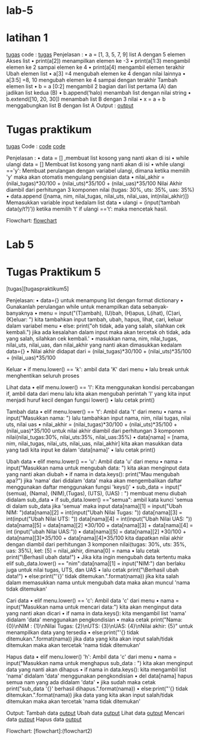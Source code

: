 # lab-5
# latihan 1

[tugas](latihan1)
code :
[tugas](latihan2)
 Penjelasan :
•	a = [1, 3, 5, 7, 9] list A dengan 5 elemen
 Akses list
•	print(a[2]) menampilkan elemen ke -3
•	print(a[1:3) mengambil elemen ke 2 sampai elemen ke 4
•	print(a[4) mengambil elemen terakhir
 Ubah elemen list
•	a[3] =4 mengubah elemen ke 4 dengan nilai lainnya
•	a[3:5] =8, 10 mengubah elemen ke 4 sampai dengan terakhir
 Tambah elemen list
•	b = a [0:2] mengambil 2 bagian dari list pertama (A) dan jadikan list kedua (B)
•	b.append(‘halo) menambah list dengan nilai string
•	b.extend([10, 20, 30]) menambah list B dengan 3 nilai
•	x = a + b menggabungkan list B dengan list A
 Output :
[output](Output1)

# Tugas praktikum
[tugas](tugaspraktikum4)
Code :
[code](code)
[code](code1)

 Penjelasan :
•	data = [] ,membuat list kosong yang nanti akan di isi
•	while ulangi data = [] Membuat list kosong yang nanti akan di isi
•	while ulangi =='y': Membuat perulangan dengan variabel ulangi, dimana ketika memilih 'y' maka akan otomatis mengulang pengisian data
•	nilai_akhir = (nilai_tugas)*30/100 + (nilai_uts)*35/100 + (nilai_uas)*35/100 Nilai Akhir diambil dari perhitungan 3 komponen nilai (tugas: 30%, uts: 35%, uas: 35%)
•	data.append ([nama, nim, nilai_tugas, nilai_uts, nilai_uas, int(nilai_akhir)]) Memasukkan variable input kedalam list data 
•	ulangi = (input(‘tambah data(y/t?)’)) ketika memilih ‘t’ if ulangi ==’t’: maka mencetak hasil.
 


 Flowchart:
[flowchart](flowchart1)

# Lab 5
# Tugas Praktikum 5
[tugas][tugaspraktikum5]

Penjelasan:
• data={} untuk menampung list dengan format dictionary
• Gunakanlah perulangan while untuk menampilkan data sebanyak-banyaknya
• menu = input("(T)ambah), (U)bah, (H)apus, L(ihat), (C)ari, (K)eluar: ") kita tambahkan input tambah, ubah, hapus, lihat, cari, keluar dalam variabel menu
• else: print("oh tidak, ada yang salah, silahkan cek kembali.") jika ada kesalahan dalam input maka akan tercetak oh tidak, ada yang salah, silahkan cek kembali.'
• masukkan nama, nim, nilai_tugas, nilai_uts, nilai_uas, dan nilai_akhir yang nanti akan dimasukkan kedalam data={}
• Nilai akhir didapat dari = (nilai_tugas)*30/100 + (nilai_uts)*35/100 + (nilai_uas)*35/100

Keluar
• if menu.lower() == 'k': ambil data 'K' dari menu
• lalu break untuk menghentikan seluruh proses

Lihat data
• elif menu.lower() == 'l': Kita menggunakan kondisi percabangan if, ambil data dari menu lalu kita akan mengubah perintah 'l' yang kita input menjadi huruf kecil dengan fungsi lower()
• lalu cetak print()

Tambah data
• elif menu.lower() == 't': Ambil data 't' dari menu
• nama = input("Masukkan nama: ") lalu tambahkan input nama, nim, nilai tugas, nilai uts, nilai uas
• nilai_akhir = (nilai_tugas)*30/100 + (nilai_uts)*35/100 + (nilai_uas)*35/100 untuk nilai akhir diambil dari perhitungan 3 komponen nilai(nilai_tugas:30%, nilai_uts:35%, nilai_uas:35%)
• data[nama] = [nama, nim, nilai_tugas, nilai_uts, nilai_uas, nilai_akhir] kita akan masukkan data yang tadi kita input ke dalam 'data[nama]'
• lalu cetak print()

Ubah data
• elif menu.lower() == 'u': Ambil data 'u' dari menu
• nama = input("Masukkan nama untuk mengubah data: ") kita akan menginput data yang nanti akan diubah
• if nama in data.keys(): print("Mau mengubah apa?") jika 'nama' dari didalam 'data' maka akan mengembalikan daftar menggunakan daftar menggunakan fungsi 'keys()'
• sub_data = input("(semua), (Nama), (NIM),(Tugas), (UTS), (UAS) : ") membuat menu diubah didalam sub_data
• if sub_data.lower() =="semua": ambil kata kunci 'semua di dalam sub_data jika 'semua' maka input data[nama][1] = input("Ubah NIM: ")data[nama][2] = int(input("Ubah Nilai Tugas: ")) data[nama][3] = int(input("Ubah Nilai UTS: ")) data[nama][4] = int(input("Ubah Nilai UAS: ")) data[nama][5] = data[nama][2] *30/100 + data[nama][3] + data[nama][4] = int (input("ubah Nilai UAS:"))
• data[nama][5] = data[nama][2] *30/100 + data[nama][3]*35/100 + data[nama][4]*35/100 kita dapatkan nilai akhir dengan diambil dari perhitungan 3 komponen nilai(tugas: 30%, uts: 35%, uas: 35%),
ket: [5] = nilai_akhir, dimana[0] = nama
• lalu cetak print("\Berhasil ubah data!")
• Jika kita ingin mengubah data tertentu maka elif sub_data.lower() == "nim":data[nama][1] = input("NIM:") dan berlaku juga untuk nilai tugas, UTS, dan UAS
• lalu cetak print("\Berhasil ubah data!")
• else:print("'{}' tidak ditemukan.".format(nama)) jika kita salah dalam memasukkan nama untuk mengubah data maka akan muncul 'nama tidak ditemukan'

Cari data
• elif menu.lower() == 'c': Ambil data 'c' dari menu
• nama = input("Masukkan nama untuk mencari data:") kita akan menginput data yang nanti akan dicari
• if nama in data.keys(): kita mengambil list 'nama' didalam 'data' menggunakan pengkondisian
• maka cetak print("Nama: {0}\nNIM : {1}\nNilai Tugas: {2}\nUTS: {3}\nUAS: {4}\nNilai akhir: {5}" untuk menampilkan data yang tersedia
• else:print("'{} tidak ditemukan.".format(nama)) jika data yang kita akan input salah/tidak ditemukan maka akan tercetak 'nama tidak ditemukan'

Hapus data
• elif menu.lower() 'h': Ambil data 'c' dari menu
• nama = input("Masukkan nama untuk menghapus sub_data : ") kita akan menginput data yang nanti akan dihapus
• if nama in data.keys(): kita mengambil list 'nama' didalam 'data' menggunakan pengkondisian
• del data[nama] hapus semua nam yang ada didalam 'data'
• jika sudah maka cetak print("sub_data '{}' berhasil dihapus.".format(nama))
• else:print("'{} tidak ditemukan.".format(nama)) jika data yang kita akan input salah/tidak ditemukan maka akan tercetak 'nama tidak ditemukan'

Output:
Tambah data
[output](output2)
Ubah data
[output](output3)
Lihat data
[output](output4)
Mencari data
[output](output5)
Hapus data
[output](output6)

Flowchart:
[flowchart]:(flowchart2)













